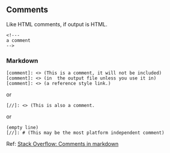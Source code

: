 ## Comments
Like HTML comments, if output is HTML.

```
<!---
a comment
-->
```
### Markdown

```
[comment]: <> (This is a comment, it will not be included)
[comment]: <> (in  the output file unless you use it in)
[comment]: <> (a reference style link.)
```
or
```
[//]: <> (This is also a comment.
```
or

```
(empty line)
[//]: # (This may be the most platform independent comment)
```

Ref:
[Stack Overflow: Comments in markdown](http://stackoverflow.com/questions/4823468/comments-in-markdown)
